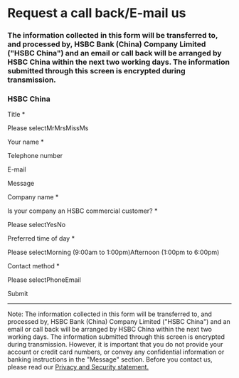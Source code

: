 # Request a call back/E-mail us

### The information collected in this form will be transferred to, and processed by, HSBC Bank (China) Company Limited ("HSBC China") and an email or call back will be arranged by HSBC China within the next two working days. The information submitted through this screen is encrypted during transmission.

### HSBC China

Title \*

Please selectMrMrsMissMs

Your name \*

Telephone number

E-mail

Message

Company name \*

Is your company an HSBC commercial customer? \*

Please selectYesNo

Preferred time of day \*

Please selectMorning (9:00am to 1:00pm)Afternoon (1:00pm to 6:00pm)

Contact method \*

Please selectPhoneEmail

Submit

---

Note: The information collected in this form will be transferred to, and processed by, HSBC Bank (China) Company Limited ("HSBC China") and an email or call back will be arranged by HSBC China within the next two working days. The information submitted through this screen is encrypted during transmission. However, it is important that you do not provide your account or credit card numbers, or convey any confidential information or banking instructions in the "Message" section. Before you contact us, please read our [Privacy and Security statement.](/en-gb/regulations/privacy-and-security)